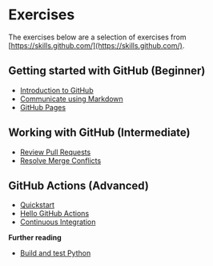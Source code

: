 # Exercises 
The exercises below are a selection of exercises from [https://skills.github.com/](https://skills.github.com/).

## Getting started with GitHub (Beginner)
- [Introduction to GitHub](https://github.com/skills/introduction-to-github)
- [Communicate using Markdown](https://github.com/skills/communicate-using-markdown)
- [GitHub Pages](https://github.com/skills/github-pages)


## Working with GitHub (Intermediate)
- [Review Pull Requests](https://github.com/skills/review-pull-requests)
- [Resolve Merge Conflicts](https://github.com/skills/resolve-merge-conflicts)

## GitHub Actions (Advanced)
- [Quickstart](https://docs.github.com/en/actions/quickstart)
- [Hello GitHub Actions](https://github.com/skills/hello-github-actions)
- [Continuous Integration](https://github.com/skills/continuous-integration)

**Further reading**

- [Build and test Python](https://docs.github.com/en/actions/automating-builds-and-tests/building-and-testing-python)
